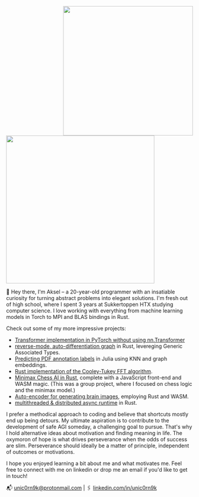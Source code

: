 <image src='https://raw.githubusercontent.com/unic0rn9k/wowitsaraytracer/master/logo.png' align='right' width="350px">
<img src='https://skillicons.dev/icons?i=python,pytorch,julia,rust,wasm,latex,linux,git,githubactions' width='400'/>

<br>

👋 Hey there, I'm Aksel – a 20-year-old programmer with an insatiable curiosity for turning abstract problems into elegant solutions.
I'm fresh out of high school, where I spent 3 years at Sukkertoppen HTX studying computer science.
I love working with everything from machine learning models in Torch to MPI and BLAS bindings in Rust.

Check out some of my more impressive projects:
- [Transformer implementation in PyTorch without using nn.Transformer](https://github.com/unic0rn9k/tiny-py-transformer)
- [reverse-mode, auto-differentiation graph](https://github.com/unic0rn9k/autodiff) in Rust, levereging Generic Associated Types.
- [Predicting PDF annotation labels](https://github.com/unic0rn9k/dsv_recruitment) in Julia using KNN and graph embeddings.
- [Rust implementation of the Cooley-Tukey FFT algorithm](https://github.com/unic0rn9k/fourier-notebook).
- [Minimax Chess AI in Rust](https://github.com/Bechiscul/chess), complete with a JavaScript front-end and WASM magic. (This was a group project, where I focused on chess logic and the minimax model.)
- [Auto-encoder for generating brain images](https://gitlab.com/unic0rn9k/brainctautoencoder), employing Rust and WASM.
- [multithreaded & distributed async runtime](https://github.com/unic0rn9k/metalmorphosis) in Rust.

I prefer a methodical approach to coding and believe that shortcuts mostly end up being detours.
My ultimate aspiration is to contribute to the development of safe AGI someday, a challenging goal to pursue.
That's why I hold alternative ideas about motivation and finding meaning in life.
The oxymoron of hope is what drives perseverance when the odds of success are slim.
Perseverance should ideally be a matter of principle, independent of outcomes or motivations.

I hope you enjoyed learning a bit about me and what motivates me.
Feel free to connect with me on linkedin or drop me an email if you'd like to get in touch!

📬 unic0rn9k@protonmail.com | 🖇️ [linkedin.com/in/unic0rn9k](https://linkedin.com/in/unic0rn9k)
